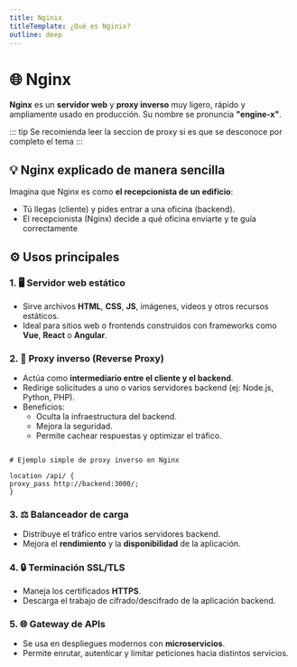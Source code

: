 ```yaml
---
title: Nginix
titleTemplate: ¿Qué es Nginix?
outline: deep
---
```


# 🌐 Nginx

**Nginx** es un **servidor web** y **proxy inverso** muy ligero, rápido y ampliamente usado en producción.
Su nombre se pronuncia **"engine-x"**.

::: tip
Se recomienda leer la seccion de proxy si es que se desconoce por completo el tema
:::

## 💡 Nginx explicado de manera sencilla

Imagina que Nginx es como **el recepcionista de un edificio**:

- Tú llegas (cliente) y pides entrar a una oficina (backend).
- El recepcionista (Nginx) decide a qué oficina enviarte y te guía correctamente

## ⚙️ Usos principales

### 1. 🖥️ Servidor web estático

- Sirve archivos **HTML**, **CSS**, **JS**, imágenes, videos y otros recursos estáticos.
- Ideal para sitios web o frontends construidos con frameworks como **Vue**, **React** o **Angular**.

### 2. 🔄 Proxy inverso (Reverse Proxy)

- Actúa como **intermediario entre el cliente y el backend**.
- Redirige solicitudes a uno o varios servidores backend (ej: Node.js, Python, PHP).
- Beneficios:
  - Oculta la infraestructura del backend.
  - Mejora la seguridad.
  - Permite cachear respuestas y optimizar el tráfico.

```nginx

# Ejemplo simple de proxy inverso en Nginx

location /api/ {
proxy_pass http://backend:3000/;
}
```

### 3. ⚖️ Balanceador de carga

- Distribuye el tráfico entre varios servidores backend.
- Mejora el **rendimiento** y la **disponibilidad** de la aplicación.

### 4. 🔒 Terminación SSL/TLS

- Maneja los certificados **HTTPS**.
- Descarga el trabajo de cifrado/descifrado de la aplicación backend.

### 5. 🌐 Gateway de APIs

- Se usa en despliegues modernos con **microservicios**.
- Permite enrutar, autenticar y limitar peticiones hacia distintos servicios.

